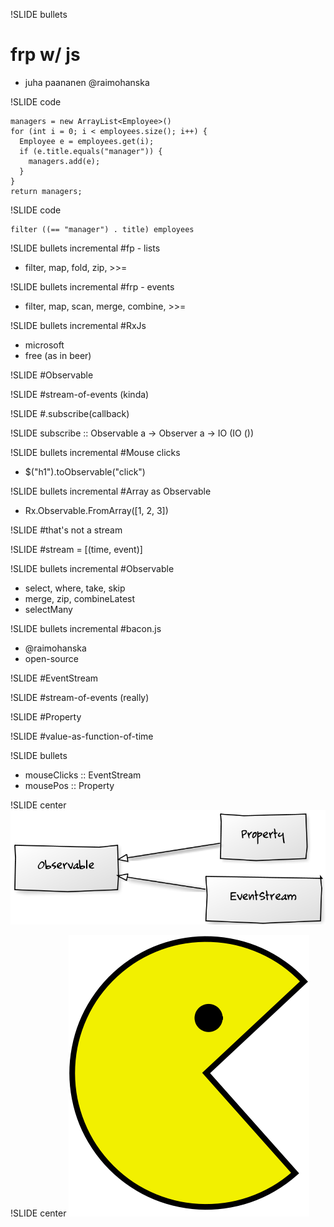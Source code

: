 !SLIDE bullets
# frp w/ js #
* juha paananen @raimohanska

!SLIDE code

    managers = new ArrayList<Employee>()
    for (int i = 0; i < employees.size(); i++) {
      Employee e = employees.get(i);
      if (e.title.equals("manager")) {
        managers.add(e);
      }
    }
    return managers;

!SLIDE code

    filter ((== "manager") . title) employees

!SLIDE bullets incremental
#fp - lists
* filter, map, fold, zip, >>=

!SLIDE bullets incremental
#frp - events
* filter, map, scan, merge, combine, >>=

!SLIDE bullets incremental
#RxJs
* microsoft
* free (as in beer)

!SLIDE
#Observable

!SLIDE
#stream-of-events (kinda)

!SLIDE
#.subscribe(callback)

!SLIDE
subscribe :: Observable a -> Observer a -> IO (IO ())

!SLIDE bullets incremental
#Mouse clicks
* $("h1").toObservable("click")

!SLIDE bullets incremental
#Array as Observable
* Rx.Observable.FromArray([1, 2, 3])

!SLIDE
#that's not a stream

!SLIDE
#stream = [(time, event)]

!SLIDE bullets incremental
#Observable
* select, where, take, skip
* merge, zip, combineLatest
* selectMany 

!SLIDE bullets incremental
#bacon.js
* @raimohanska
* open-source

!SLIDE 
#EventStream

!SLIDE
#stream-of-events (really)

!SLIDE
#Property

!SLIDE
#value-as-function-of-time

!SLIDE bullets
* mouseClicks :: EventStream
* mousePos :: Property

!SLIDE center
![uml](images/observable.png)

!SLIDE center
![pacman](images/pacman.png)
